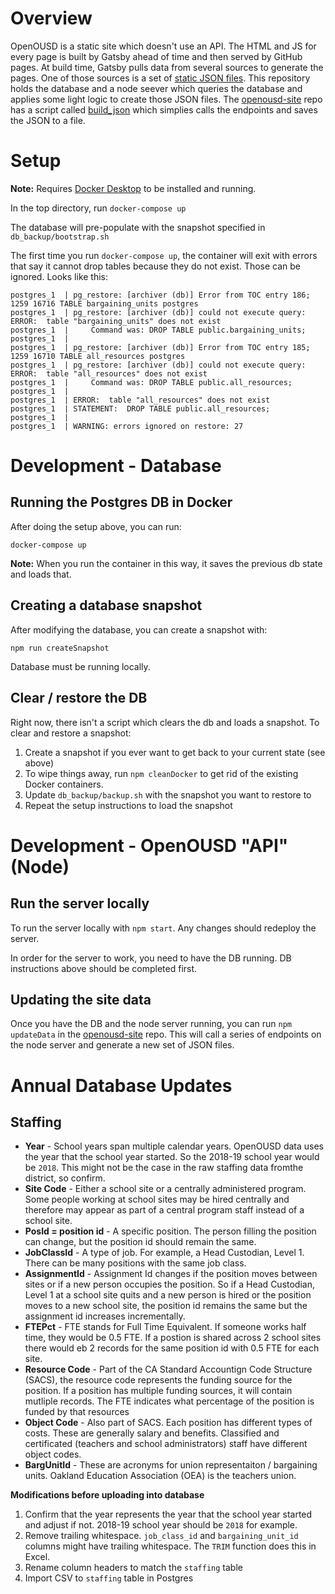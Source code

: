 # Overview

OpenOUSD is a static site which doesn't use an API. The HTML and JS for every page is built by Gatsby ahead of time and then served by GitHub pages. At build time, Gatsby pulls data from several sources to generate the pages. One of those sources is a set of [static JSON files](https://github.com/openoakland/openousd-site/tree/main/data). This repository holds the database and a node seever which queries the database and applies some light logic to create those JSON files. The [openousd-site](https://github.com/openoakland/openousd-site) repo has a script called [build_json](https://github.com/openoakland/openousd-site/blob/main/scripts/build_json.py) which simplies calls the endpoints and saves the JSON to a file.

# Setup

**Note:** Requires [Docker Desktop](https://www.docker.com/products/docker-desktop) to be installed and running.

In the top directory, run `docker-compose up`

The database will pre-populate with the snapshot specified in `db_backup/bootstrap.sh`

The first time you run `docker-compose up`, the container will exit with errors that say it cannot drop tables because they do not exist. Those can be ignored. Looks like this:

```
postgres_1  | pg_restore: [archiver (db)] Error from TOC entry 186; 1259 16716 TABLE bargaining_units postgres
postgres_1  | pg_restore: [archiver (db)] could not execute query: ERROR:  table "bargaining_units" does not exist
postgres_1  |     Command was: DROP TABLE public.bargaining_units;
postgres_1  |
postgres_1  | pg_restore: [archiver (db)] Error from TOC entry 185; 1259 16710 TABLE all_resources postgres
postgres_1  | pg_restore: [archiver (db)] could not execute query: ERROR:  table "all_resources" does not exist
postgres_1  |     Command was: DROP TABLE public.all_resources;
postgres_1  |
postgres_1  | ERROR:  table "all_resources" does not exist
postgres_1  | STATEMENT:  DROP TABLE public.all_resources;
postgres_1  |
postgres_1  | WARNING: errors ignored on restore: 27
```

# Development - Database

## Running the Postgres DB in Docker

After doing the setup above, you can run:

```
docker-compose up
```

**Note:** When you run the container in this way, it saves the previous db state and loads that.

## Creating a database snapshot

After modifying the database, you can create a snapshot with:

```
npm run createSnapshot
```

Database must be running locally.

## Clear / restore the DB

Right now, there isn't a script which clears the db and loads a snapshot. To clear and restore a snapshot:

1. Create a snapshot if you ever want to get back to your current state (see above)
2. To wipe things away, run `npm cleanDocker` to get rid of the existing Docker containers.
3. Update `db_backup/backup.sh` with the snapshot you want to restore to
4. Repeat the setup instructions to load the snapshot

# Development - OpenOUSD "API" (Node)

## Run the server locally

To run the server locally with `npm start`. Any changes should redeploy the server.

In order for the server to work, you need to have the DB running. DB instructions above should be completed first.

## Updating the site data

Once you have the DB and the node server running, you can run `npm updateData` in the [openousd-site](https://github.com/openoakland/openousd-site) repo. This will call a series of endpoints on the node server and generate a new set of JSON files.

# Annual Database Updates

## Staffing

- **Year** - School years span multiple calendar years. OpenOUSD data uses the year that the school year started. So the 2018-19 school year would be `2018`. This might not be the case in the raw staffing data fromthe district, so confirm.
- **Site Code** - Either a school site or a centrally administered program. Some people working at school sites may be hired centrally and therefore may appear as part of a central program staff instead of a school site.
- **PosId = position id** - A specific position. The person filling the position can change, but the position id should remain the same.
- **JobClassId** - A type of job. For example, a Head Custodian, Level 1. There can be many positions with the same job class.
- **AssignmentId** - Assignment Id changes if the position moves between sites or if a new person occupies the position. So if a Head Custodian, Level 1 at a school site quits and a new person is hired or the position moves to a new school site, the position id remains the same but the assignment id increases incrementally.
- **FTEPct** - FTE stands for Full Time Equivalent. If someone works half time, they would be 0.5 FTE. If a postion is shared across 2 school sites there would eb 2 records for the same position id with 0.5 FTE for each site.
- **Resource Code** - Part of the CA Standard Accountign Code Structure (SACS), the resource code represents the funding source for the position. If a position has multiple funding sources, it will contain mutliple records. The FTE indicates what percentage of the position is funded by that resources
- **Object Code** - Also part of SACS. Each position has different types of costs. These are generally salary and benefits. Classified and certificated (teachers and school administrators) staff have different object codes.
- **BargUnitId** - These are acronyms for union representaiton / bargaining units. Oakland Education Association (OEA) is the teachers union.

**Modifications before uploading into database**

1. Confirm that the year represents the year that the school year started and adjust if not. 2018-19 school year should be `2018` for example.
2. Remove trailing whitespace. `job_class_id` and `bargaining_unit_id` columns might have trailing whitespace. The `TRIM` function does this in Excel.
3. Rename column headers to match the `staffing` table
4. Import CSV to `staffing` table in Postgres
